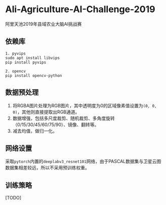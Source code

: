 # Ali-Agriculture-AI-Challenge-2019
阿里天池2019年县域农业大脑AI挑战赛

## 依赖库
```
1. pyvips
sudo apt install libvips
pip install pyvips

2. opencv
pip install opencv-python
```

## 数据预处理
1. 将RGBA图片处理为RGB图片，其中透明度为0的区域像素值设置为`(0, 0, 0)`，其他则直接提取出RGB通道。
2. 数据增强，包括多尺度裁剪、随机裁剪、多角度旋转（0/15/30/45/60/75/90）、镜像、翻转等。
3. 减去均值，做归一化。

## 网络设置
采取`pytorch`内置的`deeplabv3_resnet101`网络，由于PASCAL数据集与卫星云图数据集相差较远，所以不采用预训练权重。

## 训练策略
[TODO]